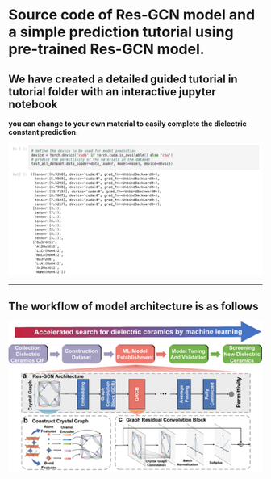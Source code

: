 # Source code of Res-GCN model and a simple prediction tutorial using pre-trained Res-GCN model.<br>

## We have created a detailed guided tutorial in tutorial folder with an interactive jupyter notebook <br>
**you can change to your own material to easily complete the dielectric constant prediction.** <br>

![image](./prediction_tutor.png) <br>

---

## The workflow of model architecture is as follows <br>

![image](./model_structure.png)
